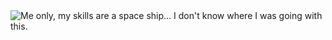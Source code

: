 <picture>
  <source media="(prefers-color-scheme: dark)" srcset="https://github.com/harry-whorlow/harry-whorlow/blob/main/dark.png">

<source media="(prefers-color-scheme: light)" srcset="https://github.com/harry-whorlow/harry-whorlow/blob/main/light.png">

  <img alt="Me only, my skills are a space ship... I don't know where I was going with this." src="https://github.com/harry-whorlow/harry-whorlow/blob/main/light.png">
</picture>
